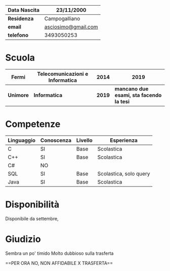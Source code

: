 | Data Nascita  | 23/11/2000          |
| ------------- | ------------------- |
| **Residenza** | Campogalliano       |
| **email**     | asciosimo@gmail.com |
| **telefono**  | 3493050253          |

# Scuola
|Fermi|Telecomunicazioni e Informatica|2014|2019|
|---|---|---|---|
|**Unimore**|**Informatica**|**2019**|**mancano due esami, sta facendo la tesi**|


# Competenze
|Linguaggio|Conoscenza|Livello|Esperienza|
|---|---|---|---|
|C|SI|Base|Scolastica|
|C++|SI|Base|Scolastica|
|C#|NO|
|SQL| SI| Base|Scolastica, solo query|
|Java|SI|Base|Scolastica|

#  Disponibilità
Disponibile da settembre, 


# Giudizio
Sembra un po' timido
Molto dubbioso sulla trasferta

==PER ORA NO, NON AFFIDABILE X TRASFERTA==








